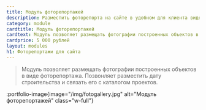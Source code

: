 ```yaml
---
title: Модуль фоторепортажей
description: Разместить фоторепорта на сайте в удобном для клиента виде. 
category: module
cardtitle: Модуль фоторепортажей
cardtext: Модуль позволяет размещать фотографии построенных объектов в виде фоторепортажа. Позвонляет разместить дату строительства и связать его с каталогом проектов. 
cardprice: 5 000 рублей
layout: modules
h1: Фоторепортажи для сайта
---
```



>Модуль позволяет размещать фотографии построенных объектов в виде фоторепортажа. Позвонляет разместить дату строительства и связать его с каталогом проектов.

:portfolio-image{image="/img/fotogallery.jpg" alt="Модуль фоторепортажей" class="w-full"}
